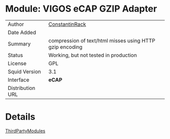# Module: VIGOS eCAP GZIP Adapter

|                  |                                                                                           |
| ---------------- | ----------------------------------------------------------------------------------------- |
| Author           | [ConstantinRack](https://wiki.squid-cache.org/ThirdPartyModules/EcapGzip/ConstantinRack#) |
| Date Added       |                                                                                           |
| Summary          | compression of text/html misses using HTTP gzip encoding                                  |
| Status           | Working, but not tested in production                                                     |
| License          | GPL                                                                                       |
| Squid Version    | 3.1                                                                                       |
| Interface        | **eCAP**                                                                                  |
| Distribution URL | [](http://code.google.com/p/squid-ecap-gzip/)                                             |

# Details

[ThirdPartyModules](https://wiki.squid-cache.org/ThirdPartyModules/EcapGzip/ThirdPartyModules#)
